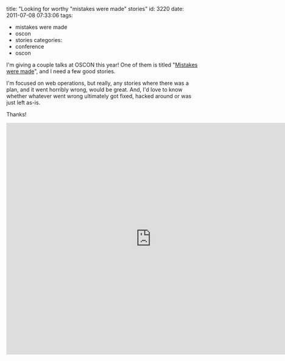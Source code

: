 title: "Looking for worthy \"mistakes were made\" stories"
id: 3220
date: 2011-07-08 07:33:06
tags: 
- mistakes were made
- oscon
- stories
categories: 
- conference
- oscon

I'm giving a couple talks at OSCON this year! One of them is titled "[Mistakes were made](http://www.oscon.com/oscon2011/public/schedule/detail/18777)", and I need a few good stories. 

I'm focused on web operations, but really, any stories where there was a plan, and it went horribly wrong, would be great. And, I'd love to know whether whatever went wrong ultimately got fixed, hacked around or was just left as-is. 

Thanks!

<iframe src="https://spreadsheets.google.com/spreadsheet/embeddedform?formkey=dC1YVWpnS2xidEJIY0lrd2xBRUdRQmc6MQ" width="760" height="608" frameborder="0" marginheight="0" marginwidth="0">Loading...</iframe>

